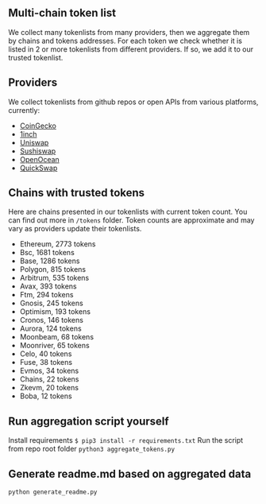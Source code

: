
## Multi-chain token list 
We collect many tokenlists from many providers, then we aggregate them by chains and tokens addresses. 
For each token we check whether it is listed in 2 or more tokenlists from different providers. If so, 
we add it to our trusted tokenlist.

## Providers
We collect tokenlists from github repos or open APIs from various platforms, currently:
- [CoinGecko](https://www.coingecko.com/)
- [1inch](https://app.1inch.io/)
- [Uniswap](https://uniswap.org/)
- [Sushiswap](https://www.sushi.com/)
- [OpenOcean](https://openocean.finance/)
- [QuickSwap](https://quickswap.exchange/#/swap)

## Chains with trusted tokens
Here are chains presented in our tokenlists with current token count. You can find out more in `/tokens` folder.
Token counts are approximate and may vary as providers update their tokenlists.
- Ethereum, 2773 tokens
- Bsc, 1681 tokens
- Base, 1286 tokens
- Polygon, 815 tokens
- Arbitrum, 535 tokens
- Avax, 393 tokens
- Ftm, 294 tokens
- Gnosis, 245 tokens
- Optimism, 193 tokens
- Cronos, 146 tokens
- Aurora, 124 tokens
- Moonbeam, 68 tokens
- Moonriver, 65 tokens
- Celo, 40 tokens
- Fuse, 38 tokens
- Evmos, 34 tokens
- Chains, 22 tokens
- Zkevm, 20 tokens
- Boba, 12 tokens

## Run aggregation script yourself
Install requirements
```$ pip3 install -r requirements.txt```
Run the script from repo root folder
```python3 aggregate_tokens.py```
## Generate readme.md based on aggregated data
```bash
python generate_readme.py
```
